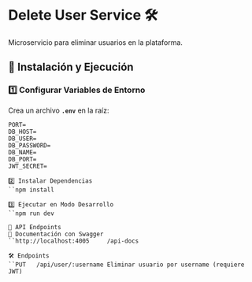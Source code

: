 # Delete User Service 🛠️

Microservicio para eliminar usuarios en la plataforma.

## 🚀 Instalación y Ejecución

### 1️⃣ Configurar Variables de Entorno
Crea un archivo **`.env`** en la raíz:

```env
PORT=
DB_HOST=
DB_USER=
DB_PASSWORD=
DB_NAME=
DB_PORT=
JWT_SECRET=

2️⃣ Instalar Dependencias
``npm install

3️⃣ Ejecutar en Modo Desarrollo
``npm run dev

📖 API Endpoints
📝 Documentación con Swagger
``http://localhost:4005     /api-docs

🛠️ Endpoints
``PUT	/api/user/:username	Eliminar usuario por username (requiere JWT)